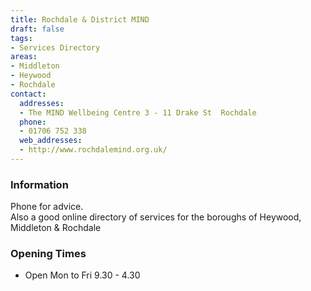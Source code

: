 ```yaml
---
title: Rochdale & District MIND
draft: false
tags:
- Services Directory
areas:
- Middleton
- Heywood
- Rochdale
contact:
  addresses:
  - The MIND Wellbeing Centre 3 - 11 Drake St  Rochdale
  phone:
  - 01706 752 338
  web_addresses:
  - http://www.rochdalemind.org.uk/
---
```


### Information
Phone for advice.  
Also a good online directory of services
for the boroughs of Heywood, Middleton & Rochdale

### Opening Times
* Open Mon to Fri  9.30 - 4.30

